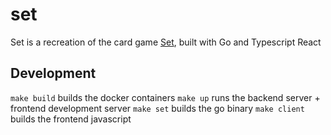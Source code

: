 # set
Set is a recreation of the card game [Set](https://en.wikipedia.org/wiki/Set_(card_game)), built with Go and Typescript React

## Development
`make build` builds the docker containers
`make up` runs the backend server + frontend development server
`make set` builds the go binary
`make client` builds the frontend javascript

